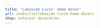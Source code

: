 ```yaml
---
title: "Lakeside Livin' Home Decor"
url: /oakville/lakeside-livin-home-decor/
shop: interior decoration
---
```

